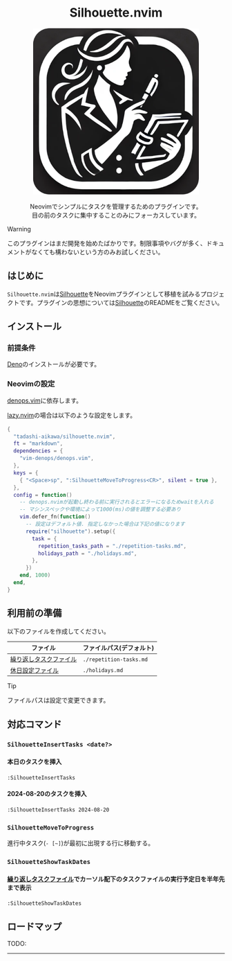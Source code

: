 <div align="center">
    <h1>Silhouette.nvim</h1>
    <img src="./silhouette.webp" width="384" />
    <p>
    <div>Neovimでシンプルにタスクを管理するためのプラグインです。</div>
    <div>目の前のタスクに集中することのみにフォーカスしています。</div>
    </div>
</div>

> [!WARNING]
> このプラグインはまだ開発を始めたばかりです。制限事項やバグが多く、ドキュメントがなくても構わないという方のみお試しください。

## はじめに

`Silhouette.nvim`は[Silhouette]をNeovimプラグインとして移植を試みるプロジェクトです。プラグインの思想については[Silhouette]のREADMEをご覧ください。

## インストール

### 前提条件

[Deno]のインストールが必要です。

### Neovimの設定

[denops.vim]に依存します。

[lazy.nvim]の場合は以下のような設定をします。

```lua
{
  "tadashi-aikawa/silhouette.nvim",
  ft = "markdown",
  dependencies = {
    "vim-denops/denops.vim",
  },
  keys = {
    { "<Space>sp", ":SilhouetteMoveToProgress<CR>", silent = true },
  },
  config = function()
    -- denops.nvimが起動し終わる前に実行されるとエラーになるためwaitを入れる
    -- マシンスペックや環境によって1000(ms)の値を調整する必要あり
    vim.defer_fn(function()
      -- 設定はデフォルト値. 指定しなかった場合は下記の値になります
      require("silhouette").setup({
        task = {
          repetition_tasks_path = "./repetition-tasks.md",
          holidays_path = "./holidays.md",
        },
      })
    end, 1000)
  end,
}
```

## 利用前の準備

以下のファイルを作成してください。

| ファイル                 | ファイルパス(デフォルト) |
|--------------------------|--------------------------|
| [繰り返しタスクファイル] | `./repetition-tasks.md`  |
| [休日設定ファイル]       | `./holidays.md`          |

> [!TIP]
> ファイルパスは設定で変更できます。

## 対応コマンド

### `SilhouetteInsertTasks <date?>`

#### 本日のタスクを挿入

```vim
:SilhouetteInsertTasks
```

#### 2024-08-20のタスクを挿入

```vim
:SilhouetteInsertTasks 2024-08-20
```

### `SilhouetteMoveToProgress`

進行中タスク(`- [~]`)が最初に出現する行に移動する。

### `SilhouetteShowTaskDates`

#### [繰り返しタスクファイル]でカーソル配下のタスクファイルの実行予定日を半年先まで表示

```vim
:SilhouetteShowTaskDates
```

## ロードマップ

TODO:

---

[Silhouette]: https://github.com/tadashi-aikawa/silhouette
[Deno]: https://deno.com/
[denops.vim]: https://github.com/vim-denops/denops.vim
[lazy.nvim]: https://github.com/folke/lazy.nvim
[繰り返しタスクファイル]: https://github.com/tadashi-aikawa/silhouette?tab=readme-ov-file#%E7%B9%B0%E3%82%8A%E8%BF%94%E3%81%97%E3%82%BF%E3%82%B9%E3%82%AF%E3%83%95%E3%82%A1%E3%82%A4%E3%83%AB
[休日設定ファイル]: https://github.com/tadashi-aikawa/silhouette?tab=readme-ov-file#%E4%BC%91%E6%97%A5%E8%A8%AD%E5%AE%9A%E3%83%95%E3%82%A1%E3%82%A4%E3%83%AB
